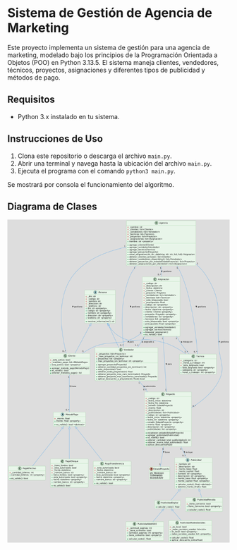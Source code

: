 # Sistema de Gestión de Agencia de Marketing

Este proyecto implementa un sistema de gestión para una agencia de marketing, modelado bajo los principios de la Programación Orientada a Objetos (POO) en Python 3.13.5. El sistema maneja clientes, vendedores, técnicos, proyectos, asignaciones y diferentes tipos de publicidad y métodos de pago.

## Requisitos

- Python 3.x instalado en tu sistema.

## Instrucciones de Uso

1. Clona este repositorio o descarga el archivo `main.py`.
2. Abrir una terminal y navega hasta la ubicación del archivo `main.py`.
3. Ejecuta el programa con el comando `python3 main.py`.

Se mostrará por consola el funcionamiento del algoritmo.

## Diagrama de Clases

<img src="assets/DIAGRAMA-CLASES.png" />
